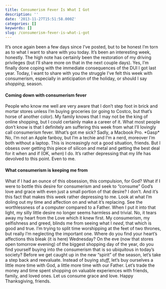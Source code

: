 ```yaml
---
title: Consumerism Fever Is What I Got
description: ''
date: '2013-11-27T15:51:58.000Z'
categories: []
keywords: []
slug: /consumerism-fever-is-what-i-got
---
```

It’s once again been a few days since I’ve posted, but to be honest I’m torn as to what I want to share with you today. It’s been an interesting week, honestly. The high note has certainly been the restoration of my driving privileges (but I’ll share more on that in the next couple days). Yes, I’m finally done coping with the immediate consequences of the DUI I got last year. Today, I want to share with you the struggle I’ve felt this week with consumerism, especially in anticipation of the holiday, or should I say _shopping_, season.
#### Coming down with consumerism fever
People who know me well are very aware that I don’t step foot in brick and mortar stores unless I’m buying groceries (or going to Costco, but that’s horse of another color). My family knows that I may not be the king of online shopping, but I could certainly make a career of it. What most people don’t know is that I definitely am suffering this week from what I’ll lovingly call consumerism fever. What’s got me sick? Sadly, a Macbook Pro. \*Gasp\* No, I’m not an Apple fanboy, but I’m a techie and I’m a nerd, moreover I’m both without a laptop. This is increasingly not a good situation, friends. But I obsess over getting this piece of silicon and metal and getting the best deal for it when and if (OK, _when_) I do. It’s rather depressing that my life has devolved to this point. Even to me.
#### What consumerism is keeping me from
What if I had an ounce of this obsession, this compulsion, for God? What if I were to bottle this desire for consumerism and seek to “consume” God’s love and grace with even just a small portion of that desire? I don’t. And it’s this fact that makes this week rather depressing to me. Look at what I’m doling out my time and affection on and what it’s replacing. See the worthlessness of a computer compared to a Father. When I put it into that light, my silly little desire no longer seems harmless and trivial. No, it tears away my heart from the Love which it knew first. My consumerism, my selfishness and greed, blinds me from seeing what I _need_, that which is good and true. I’m trying to split time worshipping at the feet of two thrones, but really I’m neglecting the important one.
Where do you find your heart’s affections this bleak (it is here) Wednesday? On the eve (now that stores open tomorrow evening) of the biggest shopping day of the year, do you find yourself buying into the consumerism that is so ubiquitous in today’s society? Before we get caught up in the new “spirit” of the season, let’s take a step back and reevaluate. Instead of buying _stuff_, let’s buy ourselves a little more time with God, a little more time with our Father. Let’s trade the money and time spent shopping on valuable experiences with friends, family, and loved ones. Let us consume grace and love. Happy Thanksgiving, friends.
